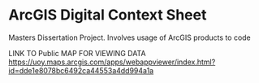 # ArcGIS Digital Context Sheet
 Masters Dissertation Project. Involves usage of ArcGIS products to code
 
 LINK TO Public MAP FOR VIEWING DATA
https://uoy.maps.arcgis.com/apps/webappviewer/index.html?id=dde1e8078bc6492ca44553a4dd994a1a
